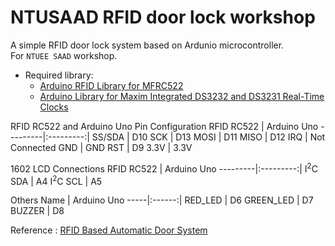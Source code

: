 # NTUSAAD RFID door lock workshop

A simple RFID door lock system based on Ardunio microcontroller.  
For `NTUEE SAAD` workshop.

* Required library:
    * [Arduino RFID Library for MFRC522](https://github.com/miguelbalboa/rfid)
    * [Arduino Library for Maxim Integrated DS3232 and DS3231 Real-Time Clocks](https://github.com/JChristensen/DS3232RTC)

RFID RC522 and Arduino Uno Pin Configuration
RFID RC522 | Arduino Uno
---------|:---------:|
 SS/SDA  | D10
SCK      | D13
MOSI     | D11
 MISO    | D12
 IRQ     | Not Connected
 GND     | GND
 RST     | D9
3.3V     | 3.3V


1602 LCD Connections
RFID RC522 | Arduino Uno
---------|:---------:|
I<sup>2</sup>C SDA  | A4
I<sup>2</sup>C SCL  | A5

Others
Name | Arduino Uno
-----|:------:|
RED_LED   | D6
GREEN_LED | D7
BUZZER    | D8

Reference : [RFID Based Automatic Door System](https://www.hackster.io/user8523373/rfid-based-automatic-door-system-7b2065)